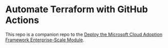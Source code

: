 # Automate Terraform with GitHub Actions

This repo is a companion repo to the [Deploy the Microsoft Cloud Adoption Framework Enterprise-Scale Module](https://learn-git-terraform-microsoft-caf-es-hashicorp.vercel.app/tutorials/terraform/microsoft-caf-enterprise-scale).
